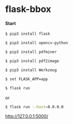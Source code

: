 # flask-bbox

#### Start
```bash
$ pip3 install flask
```

```bash
$ pip3 install opencv-python
```

```bash
$ pip3 install pdfminer
```

```bash
$ pip3 install pdf2image
```

```bash
$ pip3 install Werkzeug
```

```bash
$ set FLASK_APP=app
```

```bash
$ flask run
```
or

```bash
$ flask run --host=0.0.0.0
```

http://127.0.0.1:5000/

